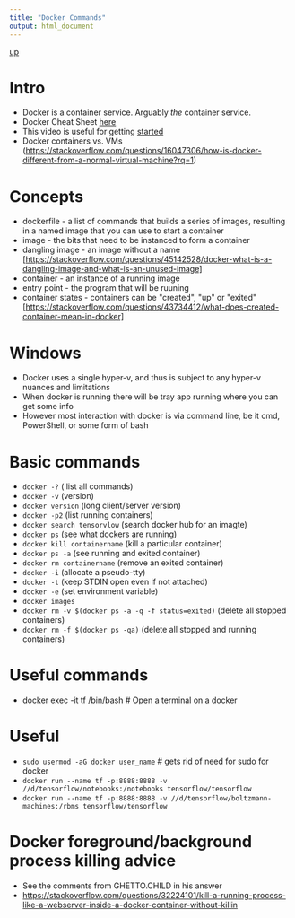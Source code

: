 ```yaml
---
title: "Docker Commands"
output: html_document
---
```

[up](https://mikewise2718.github.io/markdowndocs/)

# Intro
- Docker is a container service. Arguably *the* container service.
- Docker Cheat Sheet [here](https://github.com/wsargent/docker-cheat-sheet#registry--repository)
- This video is useful for getting [started](https://www.youtube.com/watch?v=W3bk2pojLoU)
- Docker containers vs. VMs (https://stackoverflow.com/questions/16047306/how-is-docker-different-from-a-normal-virtual-machine?rq=1)

# Concepts
* dockerfile - a list of commands that builds a series of images, resulting in a named image that you can use to start a container
* image - the bits that need to be instanced to form a container
* dangling image - an image without a name [https://stackoverflow.com/questions/45142528/docker-what-is-a-dangling-image-and-what-is-an-unused-image]
* container - an instance of a running image
* entry point - the program that will be ruuning
* container states - containers can be "created", "up" or "exited" [https://stackoverflow.com/questions/43734412/what-does-created-container-mean-in-docker]


# Windows
- Docker uses a single hyper-v, and thus is subject to any hyper-v nuances and limitations
- When docker is running there will be tray app running where you can get some info
- However most interaction with docker is via command line, be it cmd, PowerShell, or some form of bash


# Basic commands
* `docker -?`                  ( list all commands)
* `docker -v`                  (version)
* `docker version`             (long client/server version)
* `docker -p2`                 (list running containers)
* `docker search tensorvlow`   (search docker hub for an imagte)
* `docker ps`                  (see what dockers are running)
* `docker kill containername`  (kill a particular container)
* `docker ps -a`               (see running and exited container)
* `docker rm containername`    (remove an exited container)
* `docker -i`                  (allocate a pseudo-tty)
* `docker -t`                  (keep STDIN open even if not attached)
* `docker -e`                  (set environment variable)
* `docker images`
* `docker rm -v $(docker ps -a -q -f status=exited)` (delete all stopped containers)
* `docker rm -f $(docker ps -qa)` (delete all stopped and running containers)

# Useful commands 
* docker exec -it tf /bin/bash  # Open a terminal on a docker

# Useful 
* `sudo usermod -aG docker user_name`  # gets rid of need for sudo for docker
* `docker run --name tf -p:8888:8888 -v //d/tensorflow/notebooks:/notebooks tensorflow/tensorflow`
* `docker run --name tf -p:8888:8888 -v //d/tensorflow/boltzmann-machines:/rbms tensorflow/tensorflow`


# Docker foreground/background process killing advice
- See the comments from GHETTO.CHILD in his answer
- https://stackoverflow.com/questions/32224101/kill-a-running-process-like-a-webserver-inside-a-docker-container-without-killin
